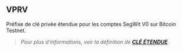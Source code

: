 ## VPRV

Préfixe de clé privée étendue pour les comptes SegWit V0 sur Bitcoin Testnet. 

> *Pour plus d'informations, voir la définition de [**CLÉ ÉTENDUE**](/dictionnaire/C.md#clé-étendue).*

